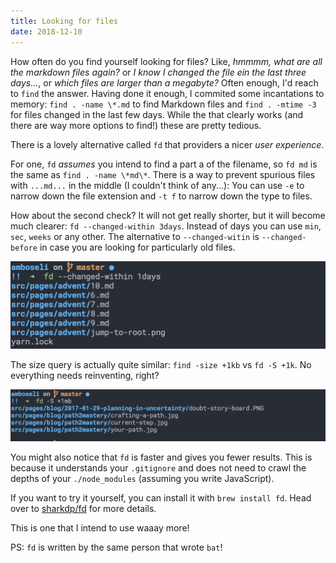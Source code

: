 ```yaml
---
title: Looking for files
date: 2018-12-10
---
```


How often do you find yourself looking for files?
Like, _hmmmm, what are all the markdown files again?_ or _I know I changed the file ein the last three days..._, or _which files are larger than a megabyte?_
Often enough, I'd reach to `find` the answer. 
Having done it enough, I commited some incantations to memory: `find . -name \*.md` to find Markdown files and `find . -mtime -3` for files changed in the last few days.
While the that clearly works (and there are way more options to find!) these are pretty tedious.

There is a lovely alternative called `fd` that providers a nicer _user experience_.

For one, `fd` _assumes_ you intend to find a part a of the filename, so `fd md` is the same as `find . -name \*md\*`.
There is a way to prevent spurious files with `...md...` in the middle (I couldn't think of any...): You can use `-e` to narrow down the file extension and `-t f` to narrow down the type to files.

How about the second check? It will not get really shorter, but it will become much clearer:
`fd --changed-within 3days`. Instead of days you can use `min`, `sec`, `weeks` or any other.
The alternative to `--changed-witin` is `--changed-before` in case you are looking for particularly old files.

![Find using the time a file changed](./find-by-time.png 'Find using the time a file change')

The size query is actually quite similar: `find -size +1kb` vs `fd -S +1k`. No everything needs reinventing, right?

![Find using the size](./find-by-size.png 'Find large or small files')

You might also notice that `fd` is faster and gives you fewer results.
This is because it understands your `.gitignore` and does not need to crawl the depths of your `./node_modules` (assuming you write JavaScript).

If you want to try it yourself, you can install it with `brew install fd`. Head over to [sharkdp/fd](https://github.com/sharkdp/fd) for more details.

This is one that I intend to use waaay more!

PS: `fd` is written by the same person that wrote `bat`!
